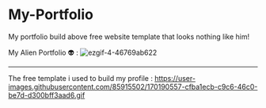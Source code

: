 # My-Portfolio
My portfolio build above free website template that looks nothing like him!


My Alien Portfolio 👽 : ![ezgif-4-46769ab622](https://user-images.githubusercontent.com/85915502/170406514-0466ea6e-d05d-4030-b172-60142ac4a1c4.gif)

__________________________________________________________________________________________________________________________________________________


The free template i used to build my profile : https://user-images.githubusercontent.com/85915502/170190557-cfba1ecb-c9c6-46c0-be7d-d300bff3aad6.gif


